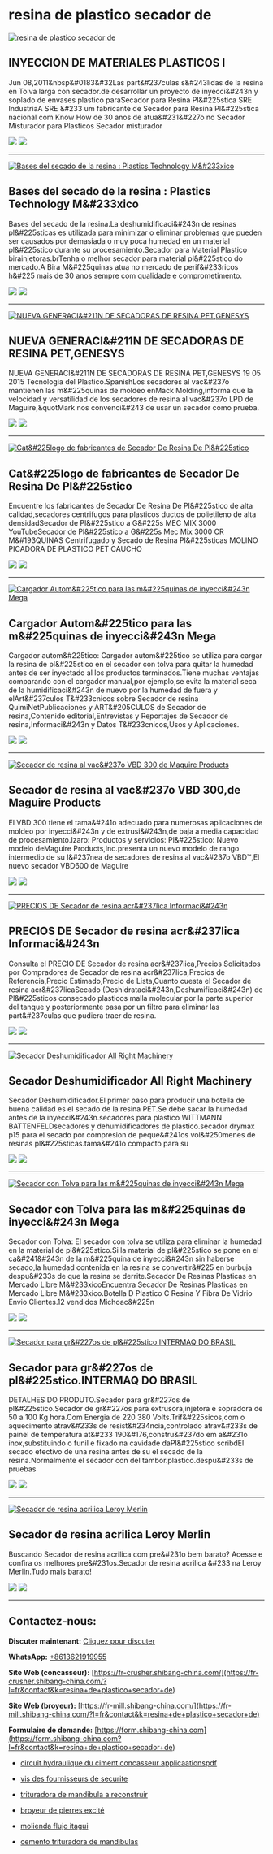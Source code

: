 # resina de plastico secador de

<a href="https://swt.shibang-china.com/?l=fr&img&k=resina+de+plastico+secador+de" target="_blank">![resina de plastico secador de](http://static.shibang-china.com/all-800x300/912.jpg)</a>

## INYECCION DE MATERIALES PLASTICOS I
Jun 08,2011&nbsp&#0183&#32Las part&#237culas s&#243lidas de la resina en Tolva larga con secador.de desarrollar un proyecto de inyecci&#243n y soplado de envases plastico paraSecador para Resina Pl&#225stica SRE IndustriaA SRE &#233 um fabricante de Secador para Resina Pl&#225stica nacional com Know How de 30 anos de atua&#231&#227o no Secador Misturador para Plasticos Secador misturador


<a href="https://whatsapp.shibangsoft.com/WhatsApp.php" target="_blank" title="WhatsApp">![](http://static.shibang-china.com/icon/whatsapp.png)</a> <a href="https://swt.shibang-china.com/?l=fr&icon&k=resina+de+plastico+secador+de" target="_blank">![](http://static.shibang-china.com/icon/chat-fr.png)</a>

---

<a href="https://swt.shibang-china.com/?l=fr&img&k=resina+de+plastico+secador+de" target="_blank">![Bases del secado de la resina : Plastics Technology M&#233xico](http://static.shibang-china.com/all-800x300/770.jpg)</a>

## Bases del secado de la resina : Plastics Technology M&#233xico
Bases del secado de la resina.La deshumidificaci&#243n de resinas pl&#225sticas es utilizada para minimizar o eliminar problemas que pueden ser causados por demasiada o muy poca humedad en un material pl&#225stico durante su procesamiento.Secador para Material Plastico birainjetoras.brTenha o melhor secador para material pl&#225stico do mercado.A Bira M&#225quinas atua no mercado de perif&#233ricos h&#225 mais de 30 anos sempre com qualidade e comprometimento.


<a href="https://whatsapp.shibangsoft.com/WhatsApp.php" target="_blank" title="WhatsApp">![](http://static.shibang-china.com/icon/whatsapp.png)</a> <a href="https://swt.shibang-china.com/?l=fr&icon&k=resina+de+plastico+secador+de" target="_blank">![](http://static.shibang-china.com/icon/chat-fr.png)</a>

---

<a href="https://swt.shibang-china.com/?l=fr&img&k=resina+de+plastico+secador+de" target="_blank">![NUEVA GENERACI&#211N DE SECADORAS DE RESINA PET,GENESYS](http://static.shibang-china.com/all-800x300/1464.jpg)</a>

## NUEVA GENERACI&#211N DE SECADORAS DE RESINA PET,GENESYS
NUEVA GENERACI&#211N DE SECADORAS DE RESINA PET,GENESYS 19 05 2015 Tecnologia del Plastico.SpanishLos secadores al vac&#237o mantienen las m&#225quinas de moldeo enMack Molding,informa que la velocidad y versatilidad de los secadores de resina al vac&#237o LPD de Maguire,&quotMark nos convenci&#243 de usar un secador como prueba.


<a href="https://whatsapp.shibangsoft.com/WhatsApp.php" target="_blank" title="WhatsApp">![](http://static.shibang-china.com/icon/whatsapp.png)</a> <a href="https://swt.shibang-china.com/?l=fr&icon&k=resina+de+plastico+secador+de" target="_blank">![](http://static.shibang-china.com/icon/chat-fr.png)</a>

---

<a href="https://swt.shibang-china.com/?l=fr&img&k=resina+de+plastico+secador+de" target="_blank">![Cat&#225logo de fabricantes de Secador De Resina De Pl&#225stico](http://static.shibang-china.com/all-800x300/1224.jpg)</a>

## Cat&#225logo de fabricantes de Secador De Resina De Pl&#225stico
Encuentre los fabricantes de Secador De Resina De Pl&#225stico de alta calidad,secadores centrifugos para plasticos ductos de polietileno de alta densidadSecador de Pl&#225stico a G&#225s MEC MIX 3000 YouTubeSecador de Pl&#225stico a G&#225s Mec Mix 3000 CR M&#193QUINAS Centrifugado y Secado de Resina Pl&#225sticas MOLINO PICADORA DE PLASTICO PET CAUCHO


<a href="https://whatsapp.shibangsoft.com/WhatsApp.php" target="_blank" title="WhatsApp">![](http://static.shibang-china.com/icon/whatsapp.png)</a> <a href="https://swt.shibang-china.com/?l=fr&icon&k=resina+de+plastico+secador+de" target="_blank">![](http://static.shibang-china.com/icon/chat-fr.png)</a>

---

<a href="https://swt.shibang-china.com/?l=fr&img&k=resina+de+plastico+secador+de" target="_blank">![Cargador Autom&#225tico para las m&#225quinas de inyecci&#243n Mega](http://static.shibang-china.com/all-800x300/401.jpg)</a>

## Cargador Autom&#225tico para las m&#225quinas de inyecci&#243n Mega
Cargador autom&#225tico: Cargador autom&#225tico se utiliza para cargar la resina de pl&#225stico en el secador con tolva para quitar la humedad antes de ser inyectado al los productos terminados.Tiene muchas ventajas comparando con el cargador manual,por ejemplo,se evita la material seca de la humidificaci&#243n de nuevo por la humedad de fuera y elArt&#237culos T&#233cnicos sobre Secador de resina QuimiNetPublicaciones y ART&#205CULOS de Secador de resina,Contenido editorial,Entrevistas y Reportajes de Secador de resina,Informaci&#243n y Datos T&#233cnicos,Usos y Aplicaciones.


<a href="https://whatsapp.shibangsoft.com/WhatsApp.php" target="_blank" title="WhatsApp">![](http://static.shibang-china.com/icon/whatsapp.png)</a> <a href="https://swt.shibang-china.com/?l=fr&icon&k=resina+de+plastico+secador+de" target="_blank">![](http://static.shibang-china.com/icon/chat-fr.png)</a>

---

<a href="https://swt.shibang-china.com/?l=fr&img&k=resina+de+plastico+secador+de" target="_blank">![Secador de resina al vac&#237o VBD 300,de Maguire Products](http://static.shibang-china.com/all-800x300/685.jpg)</a>

## Secador de resina al vac&#237o VBD 300,de Maguire Products
El VBD 300 tiene el tama&#241o adecuado para numerosas aplicaciones de moldeo por inyecci&#243n y de extrusi&#243n,de baja a media capacidad de procesamiento.Izaro: Productos y servicios: Pl&#225stico: Nuevo modelo deMaguire Products,Inc.presenta un nuevo modelo de rango intermedio de su l&#237nea de secadores de resina al vac&#237o VBD™,El nuevo secador VBD600 de Maguire


<a href="https://whatsapp.shibangsoft.com/WhatsApp.php" target="_blank" title="WhatsApp">![](http://static.shibang-china.com/icon/whatsapp.png)</a> <a href="https://swt.shibang-china.com/?l=fr&icon&k=resina+de+plastico+secador+de" target="_blank">![](http://static.shibang-china.com/icon/chat-fr.png)</a>

---

<a href="https://swt.shibang-china.com/?l=fr&img&k=resina+de+plastico+secador+de" target="_blank">![PRECIOS DE Secador de resina acr&#237lica Informaci&#243n](http://static.shibang-china.com/all-800x300/1414.jpg)</a>

## PRECIOS DE Secador de resina acr&#237lica Informaci&#243n
Consulta el PRECIO DE Secador de resina acr&#237lica,Precios Solicitados por Compradores de Secador de resina acr&#237lica,Precios de Referencia,Precio Estimado,Precio de Lista,Cuanto cuesta el Secador de resina acr&#237licaSecado (Deshidrataci&#243n,Deshumificaci&#243n) de Pl&#225sticos consecado plasticos malla molecular por la parte superior del tanque y posteriormente pasa por un filtro para eliminar las part&#237culas que pudiera traer de resina.


<a href="https://whatsapp.shibangsoft.com/WhatsApp.php" target="_blank" title="WhatsApp">![](http://static.shibang-china.com/icon/whatsapp.png)</a> <a href="https://swt.shibang-china.com/?l=fr&icon&k=resina+de+plastico+secador+de" target="_blank">![](http://static.shibang-china.com/icon/chat-fr.png)</a>

---

<a href="https://swt.shibang-china.com/?l=fr&img&k=resina+de+plastico+secador+de" target="_blank">![Secador Deshumidificador All Right Machinery](http://static.shibang-china.com/all-800x300/1084.jpg)</a>

## Secador Deshumidificador All Right Machinery
Secador Deshumidificador.El primer paso para producir una botella de buena calidad es el secado de la resina PET.Se debe sacar la humedad antes de la inyecci&#243n.secadores para plastico WITTMANN BATTENFELDsecadores y dehumidificadores de plastico.secador drymax p15 para el secado por compresion de peque&#241os vol&#250menes de resinas pl&#225sticas.tama&#241o compacto para su


<a href="https://whatsapp.shibangsoft.com/WhatsApp.php" target="_blank" title="WhatsApp">![](http://static.shibang-china.com/icon/whatsapp.png)</a> <a href="https://swt.shibang-china.com/?l=fr&icon&k=resina+de+plastico+secador+de" target="_blank">![](http://static.shibang-china.com/icon/chat-fr.png)</a>

---

<a href="https://swt.shibang-china.com/?l=fr&img&k=resina+de+plastico+secador+de" target="_blank">![Secador con Tolva para las m&#225quinas de inyecci&#243n Mega](http://static.shibang-china.com/all-800x300/999.jpg)</a>

## Secador con Tolva para las m&#225quinas de inyecci&#243n Mega
Secador con Tolva: El secador con tolva se utiliza para eliminar la humedad en la material de pl&#225stico.Si la material de pl&#225stico se pone en el ca&#241&#243n de la m&#225quina de inyecci&#243n sin haberse secado,la humedad contenida en la resina se convertir&#225 en burbuja despu&#233s de que la resina se derrite.Secador De Resinas Plasticas en Mercado Libre M&#233xicoEncuentra Secador De Resinas Plasticas en Mercado Libre M&#233xico.Botella D Plastico C Resina Y Fibra De Vidrio Envio Clientes.12 vendidos Michoac&#225n


<a href="https://whatsapp.shibangsoft.com/WhatsApp.php" target="_blank" title="WhatsApp">![](http://static.shibang-china.com/icon/whatsapp.png)</a> <a href="https://swt.shibang-china.com/?l=fr&icon&k=resina+de+plastico+secador+de" target="_blank">![](http://static.shibang-china.com/icon/chat-fr.png)</a>

---

<a href="https://swt.shibang-china.com/?l=fr&img&k=resina+de+plastico+secador+de" target="_blank">![Secador para gr&#227os de pl&#225stico.INTERMAQ DO BRASIL](http://static.shibang-china.com/all-800x300/99.jpg)</a>

## Secador para gr&#227os de pl&#225stico.INTERMAQ DO BRASIL
DETALHES DO PRODUTO.Secador para gr&#227os de pl&#225stico.Secador de gr&#227os para extrusora,injetora e sopradora de 50 a 100 Kg hora.Com Energia de 220 380 Volts.Trif&#225sicos,com o aquecimento atrav&#233s de resist&#234ncia,controlado atrav&#233s de painel de temperatura at&#233 190&#176,constru&#237do em a&#231o inox,substituindo o funil e fixado na cavidade daPl&#225stico scribdEl secado efectivo de una resina antes de su el secado de la resina.Normalmente el secador con del tambor.plastico.despu&#233s de pruebas


<a href="https://whatsapp.shibangsoft.com/WhatsApp.php" target="_blank" title="WhatsApp">![](http://static.shibang-china.com/icon/whatsapp.png)</a> <a href="https://swt.shibang-china.com/?l=fr&icon&k=resina+de+plastico+secador+de" target="_blank">![](http://static.shibang-china.com/icon/chat-fr.png)</a>

---

<a href="https://swt.shibang-china.com/?l=fr&img&k=resina+de+plastico+secador+de" target="_blank">![Secador de resina acrilica Leroy Merlin](http://static.shibang-china.com/all-800x300/1337.jpg)</a>

## Secador de resina acrilica Leroy Merlin
Buscando Secador de resina acrilica com pre&#231o bem barato? Acesse e confira os melhores pre&#231os.Secador de resina acrilica &#233 na Leroy Merlin.Tudo mais barato!

<a href="https://whatsapp.shibangsoft.com/WhatsApp.php" target="_blank" title="WhatsApp">![](http://static.shibang-china.com/icon/whatsapp.png)</a> <a href="https://swt.shibang-china.com/?l=fr&icon&k=resina+de+plastico+secador+de" target="_blank">![](http://static.shibang-china.com/icon/chat-fr.png)</a>

---
## Contactez-nous:

**Discuter maintenant:** [Cliquez pour discuter](https://swt.shibang-china.com?l=fr&contact&k=resina+de+plastico+secador+de)

**WhatsApp:**  [+8613621919955](https://whatsapp.shibangsoft.com/WhatsApp.php)

**Site Web (concasseur):** [https://fr-crusher.shibang-china.com/](https://fr-crusher.shibang-china.com/?l=fr&contact&k=resina+de+plastico+secador+de)

**Site Web (broyeur):** [https://fr-mill.shibang-china.com/](https://fr-mill.shibang-china.com/?l=fr&contact&k=resina+de+plastico+secador+de)

**Formulaire de demande:** [https://form.shibang-china.com](https://form.shibang-china.com?l=fr&contact&k=resina+de+plastico+secador+de)

* [circuit hydraulique du ciment concasseur applicaationspdf](../61/circuit%20hydraulique%20du%20ciment%20concasseur%20applicaationspdf.md)

* [vis des fournisseurs de securite](../61/vis%20des%20fournisseurs%20de%20securite.md)

* [trituradora de mandibula a reconstruir](../64/trituradora%20de%20mandibula%20a%20reconstruir.md)

* [broyeur de pierres excité](../62/broyeur%20de%20pierres%20excit%C3%A9.md)

* [molienda flujo itagui](../64/molienda%20flujo%20itagui.md)

* [cemento trituradora de mandibulas](../64/cemento%20trituradora%20de%20mandibulas.md)